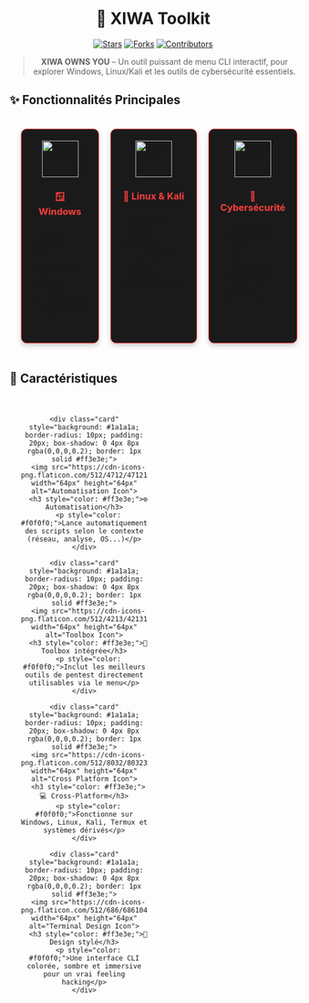 <div align="center">
  
# 🧠 XIWA Toolkit

[![Stars](https://img.shields.io/github/stars/dryzer0dev/cyber-starter-pack?style=for-the-badge&logo=github&color=red&logoColor=white)](https://github.com/DryZer0Dev/XIWA/stargazers)
[![Forks](https://img.shields.io/github/forks/dryzer0dev/cyber-starter-pack?style=for-the-badge&logo=github&color=red&logoColor=white)](https://github.com/DryZer0Dev/XIWA/network/members)
[![Contributors](https://img.shields.io/github/contributors/dryzer0dev/cyber-starter-pack?style=for-the-badge&logo=github&color=red&logoColor=white)](https://github.com/DryZer0Dev/XIWA/graphs/contributors)

> **XIWA OWNS YOU** – Un outil puissant de menu CLI interactif, pour explorer Windows, Linux/Kali et les outils de cybersécurité essentiels.

</div>

## ✨ Fonctionnalités Principales

<div align="center">
<div class="grid-container" style="display: grid; grid-template-columns: repeat(3, 1fr); gap: 20px; padding: 20px;">

<div class="card" style="background: #1a1a1a; border-radius: 10px; padding: 20px; box-shadow: 0 4px 8px rgba(0,0,0,0.2); border: 1px solid #ff3e3e;">
  <img src="https://raw.githubusercontent.com/DryZer0Dev/XIWA/main/assets/images/windows-icon.png" width="64px" height="64px" alt="Windows Icon">
  <h3 style="color: #ff3e3e;">🪟 Windows</h3>
  <ul style="text-align: left; list-style: none; padding-left: 0;">
    <li>✓ Découverte Windows 10/11</li>
    <li>✓ Optimisation système</li>
    <li>✓ Outils administrateur</li>
    <li>✓ Gestion des services</li>
  </ul>
</div>

<div class="card" style="background: #1a1a1a; border-radius: 10px; padding: 20px; box-shadow: 0 4px 8px rgba(0,0,0,0.2); border: 1px solid #ff3e3e;">
  <img src="https://raw.githubusercontent.com/DryZer0Dev/XIWA/main/assets/images/linux-icon.png" width="64px" height="64px" alt="Linux Icon">
  <h3 style="color: #ff3e3e;">🐧 Linux & Kali</h3>
  <ul style="text-align: left; list-style: none; padding-left: 0;">
    <li>✓ Installation VM Kali</li>
    <li>✓ Outils essentiels</li>
    <li>✓ Configuration réseau</li>
    <li>✓ Scripts d'automatisation</li>
  </ul>
</div>

<div class="card" style="background: #1a1a1a; border-radius: 10px; padding: 20px; box-shadow: 0 4px 8px rgba(0,0,0,0.2); border: 1px solid #ff3e3e;">
  <img src="https://raw.githubusercontent.com/DryZer0Dev/XIWA/main/assets/images/security-icon.png" width="64px" height="64px" alt="Security Icon">
  <h3 style="color: #ff3e3e;">🔐 Cybersécurité</h3>
  <ul style="text-align: left; list-style: none; padding-left: 0;">
    <li>✓ Scanner de vulnérabilités</li>
    <li>✓ Analyseur de trafic</li>
    <li>✓ Cracking de mots de passe</li>
    <li>✓ Tests de sécurité web</li>
  </ul>
</div>

</div>
</div>

## 🌟 Caractéristiques

<div align="center">
  <div class="grid-container" style="display: grid; grid-template-columns: repeat(2, 1fr); gap: 20px; padding: 20px;">

    <div class="card" style="background: #1a1a1a; border-radius: 10px; padding: 20px; box-shadow: 0 4px 8px rgba(0,0,0,0.2); border: 1px solid #ff3e3e;">
      <img src="https://cdn-icons-png.flaticon.com/512/4712/4712106.png" width="64px" height="64px" alt="Automatisation Icon">
      <h3 style="color: #ff3e3e;">⚙️ Automatisation</h3>
      <p style="color: #f0f0f0;">Lance automatiquement des scripts selon le contexte (réseau, analyse, OS...)</p>
    </div>

    <div class="card" style="background: #1a1a1a; border-radius: 10px; padding: 20px; box-shadow: 0 4px 8px rgba(0,0,0,0.2); border: 1px solid #ff3e3e;">
      <img src="https://cdn-icons-png.flaticon.com/512/4213/4213179.png" width="64px" height="64px" alt="Toolbox Icon">
      <h3 style="color: #ff3e3e;">🧰 Toolbox intégrée</h3>
      <p style="color: #f0f0f0;">Inclut les meilleurs outils de pentest directement utilisables via le menu</p>
    </div>

    <div class="card" style="background: #1a1a1a; border-radius: 10px; padding: 20px; box-shadow: 0 4px 8px rgba(0,0,0,0.2); border: 1px solid #ff3e3e;">
      <img src="https://cdn-icons-png.flaticon.com/512/8032/8032320.png" width="64px" height="64px" alt="Cross Platform Icon">
      <h3 style="color: #ff3e3e;">💻 Cross-Platform</h3>
      <p style="color: #f0f0f0;">Fonctionne sur Windows, Linux, Kali, Termux et systèmes dérivés</p>
    </div>

    <div class="card" style="background: #1a1a1a; border-radius: 10px; padding: 20px; box-shadow: 0 4px 8px rgba(0,0,0,0.2); border: 1px solid #ff3e3e;">
      <img src="https://cdn-icons-png.flaticon.com/512/686/686104.png" width="64px" height="64px" alt="Terminal Design Icon">
      <h3 style="color: #ff3e3e;">🎨 Design stylé</h3>
      <p style="color: #f0f0f0;">Une interface CLI colorée, sombre et immersive pour un vrai feeling hacking</p>
    </div>

  </div>
</div>